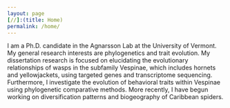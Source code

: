 ```yaml
---
layout: page
[//]:(title: Home)
permalink: /home/
---
```


I am a Ph.D. candidate in the Agnarsson Lab at the University of Vermont. My general research interests are phylogenetics and trait evolution. My dissertation research is focused on elucidating the evolutionary relationships of wasps in the subfamily Vespinae, which includes hornets and yellowjackets, using targeted genes and transcriptome sequencing. Furthermore, I investigate the evolution of behavioral traits within Vespinae using phylogenetic comparative methods. More recently, I have begun working on diversification patterns and biogeography of Caribbean spiders.
